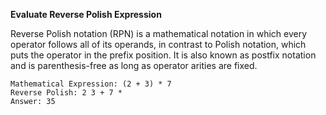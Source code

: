 **Evaluate Reverse Polish Expression**

Reverse Polish notation (RPN) is a mathematical notation in which every operator follows all of its operands, in contrast to Polish notation, which puts the operator in the prefix position. It is also known as postfix notation and is parenthesis-free as long as operator arities are fixed.

```
Mathematical Expression: (2 + 3) * 7
Reverse Polish: 2 3 + 7 *
Answer: 35
```
